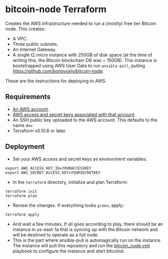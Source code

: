 # bitcoin-node Terraform

Creates the AWS infrastructure needed to run a (mostly) free tier Bitcoin node. This creates:

- A VPC.
- Three public subnets.
- An Internet Gateway.
- A single t2.micro instance with 250GB of disk space (at the time of writing this, the Bitcoin blockchain DB was ~ 150GB). This instance is bootstrapped using AWS User Data to run `ansible-pull`, pulling https://github.com/bonovoxly/bitcoin-node.

These are the instructions for deploying to AWS.

## Requirements

- [An AWS account](https://aws.amazon.com/resources/create-account/).
- [AWS access and secret keys associated with that account](http://docs.aws.amazon.com/general/latest/gr/aws-sec-cred-types.html#access-keys-and-secret-access-keys).
- An SSH public key uploaded to the AWS account. This defaults to the name `dev`.
- Terraform v0.10.6 or later.

## Deployment

- Set your AWS access and secret keys as environment variables:

```
export AWS_ACCESS_KEY_ID=YOURACCESSKEY
export AWS_SECRET_ACCESS_KEY=YOURSECRETKEY
```

- In the `terraform` directory, initialize and plan Terraform:

```
terraform init
terraform plan
```

- Review the changes. If everything looks `green`, apply:

```
terraform apply
```

- And wait a few minutes. If all goes according to play, there should be an instance in us-east-1a that is syncing up with the Bitcoin network and will be destined to operate as a full node.
- This is the part where ansible-pull is automagically run on the instance. The instance will pull this repository and run the [bitcoin_node.yml](https://github.com/bonovoxly/bitcoin-node/tree/master/ansible) playbook to configure the instance and start bitcoind.


